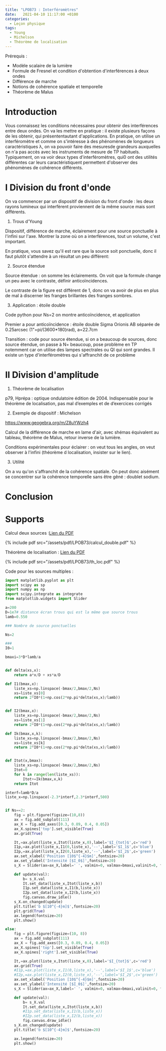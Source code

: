 ```yaml
---
title: "LPOB73 : Interféromètres"
date:   2021-04-10 11:17:00 +0100
categories:
  - Leçon physique
tags:
  - Young
  - Michelson
  - Théorème de localisation
---
```

Prérequis : 
- Modèle scalaire de la lumière
- Formule de Fresnel et condition d'obtention d'interférences à deux ondes
- Différence de marche
- Notions de cohérence spatiale et temporelle
- Théorème de Malus

# Introduction

Vous connaissez les conditions nécessaires pour obtenir des interférences entre deux ondes. On va les mettre en pratique : il existe plusieurs façons de les obtenir, qui 
présententautant d'applications. En pratique, on utilise un interféromètre et comme on s'intéresse à des phénomènes de longueurs caractéristiques &lambda;, on va pouvoir 
faire des mesuresde grandeurs auxquelles on n'a pas accès avec les instruments de mesure de TP habituels. Typiquement, on va voir deux types d'interféromètres, qui0
ont des utilités différentes car leurs caractéristiquent permettent d'observer des phénomènes de cohérence différents.

# I Division du front d'onde
On va commencer par un dispositif de division du front d'onde : les deux rayons lumineux qui interfèrent proviennent de la même source mais sont différents.

1) Trous d'Young

Dispositif, différence de marche, éclairement pour une source ponctuelle à l'infini sur l'axe. Montrer la zone où on a interférences, tout un volume, c'est important.

En pratique, vous savez qu'il est rare que la source soit ponctuelle, donc il faut plutôt s'attendre à un résultat un peu différent:

2) Source étendue

Source étendue : on somme les éclairements. On voit que la formule change un peu avec le contraste, définir anticoïncidences.

Le contraste de la figure est différent de 1, donc on va avoir de plus en plus de mal à discerner les franges brillantes des franges sombres. 

3) Application : étoile double

Code python pour Ns=2 on montre anticoïncidence, et application 

Premier a pour anticoïncidence : étoile double Sigma Orionis AB séparée de 0.25arcsec (1"=pi/(3600*180)rad), a=22.7cm

Transition : code pour source étendue, si on a beaucoup de sources, donc source étendue, on passe à N= beaucoup, 
pose problème en TP notemment car on utilise des lampes spectrales ou QI qui sont grandes. Il existe un type d'interféromètres qui s'affranchit de ce problème

# II Division d'amplitude

1) Théorème de localisation

p79, Hprépa : optique ondulatoire édition de 2004.  Indispensable pour le théorème de localisation, pas mal
d’exemples et de d’exercices corrigés

2) Exemple de dispositif : Michelson

https://www.geogebra.org/m/Z8uYWzh4

Calcul de la différence de marche en lame d'air, avec shémas équivalent au tableau, théorème de Malus, retour inverse de la lumière.

Conditions expérimentales pour éclairer : on veut tous les angles, on veut observer à l'infini (théorème d localisation, insister sur le lien).

3) Utilité

On a vu qu'on s'affranchit de la cohérence spatiale. On peut donc aisément se concentrer sur la cohérence temporelle sans être gêné : doublet sodium.

# Conclusion

# Supports

Calcul deux sources :[Lien du PDF](/assets/pdf/LPOB73/calcul_double.pdf)

{% include pdf src="/assets/pdf/LPOB73/calcul_double.pdf" %}

Théorème de localisation : [Lien du PDF](/assets/pdf/LPOB73/th_loc.pdf)

{% include pdf src="/assets/pdf/LPOB73/th_loc.pdf" %}

Code pour les sources multiples : 
``` python
import matplotlib.pyplot as plt
import scipy as sp
import numpy as np
import scipy.integrate as integrate
from matplotlib.widgets import Slider

a=200
D=1e7# distance écran trous qui est la même que source trous
lamb=0.550

### Nombre de source ponctuelles

Ns=2

###
I0=1

bmaxi=3*D*lamb/a


def delta(xs,x):
    return a*x/D + xs*a/D

def I1(bmax,x):
    liste_xs=np.linspace(-bmax/2,bmax/2,Ns)
    xs=liste_xs[0]
    return 2*I0*(1+np.cos(2*np.pi*delta(xs,x)/lamb))


def I2(bmax,x):
    liste_xs=np.linspace(-bmax/2,bmax/2,Ns)
    xs=liste_xs[1]
    return 2*I0*(1+np.cos(2*np.pi*delta(xs,x)/lamb))

def Ik(bmax,x,k):
    liste_xs=np.linspace(-bmax/2,bmax/2,Ns)
    xs=liste_xs[k]
    return 2*I0*(1+np.cos(2*np.pi*delta(xs,x)/lamb))


def Itot(x,bmax):
    liste_xs=np.linspace(-bmax/2,bmax/2,Ns)
    Itot=0
    for k in range(len(liste_xs)):
        Itot+=Ik(bmax,x,k)
    return Itot

interf=lamb*D/a
liste_x=np.linspace(-2.3*interf,2.3*interf,500)


if Ns==2:
    fig = plt.figure(figsize=(10,8))
    ax = fig.add_subplot(111)
    ax_X = fig.add_axes([0.3, 0.89, 0.4, 0.05])
    ax_X.spines['top'].set_visible(True)
    ax.grid(True)

    It,=ax.plot(liste_x,Itot(liste_x,0),label='$I_{tot}$',c='red')
    I1p,=ax.plot(liste_x,I1(0,liste_x),'--',label='$I_1$',c='blue')
    I2p,=ax.plot(liste_x,I2(0,liste_x),'--',label='$I_2$',c='green')
    ax.set_xlabel('Position [10$^{-4}$m]',fontsize=20)
    ax.set_ylabel('Intensité [$I_0$]',fontsize=20)
    s_X = Slider(ax=ax_X,label=' ', valmin=0, valmax=bmaxi,valinit=0, facecolor='gray')

    def update(val):
        b= s_X.val
        It.set_data(liste_x,Itot(liste_x,b))
        I1p.set_data(liste_x,I1(b,liste_x))
        I2p.set_data(liste_x,I2(b,liste_x))
        fig.canvas.draw_idle()
    s_X.on_changed(update)
    plt.title('b $[10^{-4}m]$',fontsize=20)
    plt.grid(True)
    ax.legend(fontsize=20)
    plt.show()

else:
    fig = plt.figure(figsize=(10, 8))
    ax = fig.add_subplot(111)
    ax_X = fig.add_axes([0.3, 0.89, 0.4, 0.05])
    ax_X.spines['top'].set_visible(True)
    ax_X.spines['right'].set_visible(True)

    It,=ax.plot(liste_x,Itot(liste_x,0),label='$I_{tot}$',c='red')
    ax.grid(True)
    #I1p,=ax.plot(liste_x,I1(0,liste_x),'--',label='$I_1$',c='blue')
    #I2p,=ax.plot(liste_x,I2(0,liste_x),'--',label='$I_2$',c='green')
    ax.set_xlabel('Position [10$^{-4}$m]',fontsize=20)
    ax.set_ylabel('Intensité [$I_0$]',fontsize=20)
    s_X = Slider(ax=ax_X,label=' ', valmin=0, valmax=bmaxi,valinit=0, facecolor='gray')

    def update(val):
        b= s_X.val
        It.set_data(liste_x,Itot(liste_x,b))
        #I1p.set_data(liste_x,I1(b,liste_x))
        #I2p.set_data(liste_x,I2(b,liste_x))
        fig.canvas.draw_idle()
    s_X.on_changed(update)
    plt.title('b $[10^{-4}m]$',fontsize=20)

    ax.legend(fontsize=20)
    plt.show()
```
